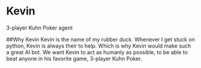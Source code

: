 # Kevin
3-player Kuhn Poker agent

##Why Kevin
Kevin is the name of my rubber duck. Whenever I get stuck on python, Kevin is always their to help. Which is why Kevin would make such a great AI bot. We want Kevin to act as humanly as possible, to be able to beat anyone in his favorite game, 3-player Kuhn Poker.
